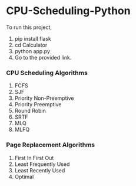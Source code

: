 # CPU-Scheduling-Python

To run this project, <br>
1. pip install flask
2. cd Calculator <br>
3. python app.py
4. Go to the provided link.


### CPU Scheduling Algorithms
1. FCFS
2. SJF
3. Priority Non-Preemptive
4. Priority Preemptive
5. Round Robin
6. SRTF
7. MLQ
8. MLFQ

### Page Replacement Algorithms
1. First In First Out
2. Least Frequently Used
3. Least Recently Used
4. Optimal 


